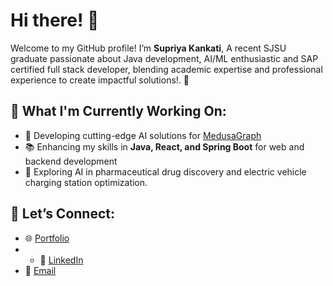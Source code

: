 # Hi there! 👋

Welcome to my GitHub profile! I’m **Supriya Kankati**, A recent SJSU graduate passionate about Java development, AI/ML enthusiastic and SAP certified full stack developer, blending academic expertise and professional experience to create impactful solutions!. 🚀

## 🔭 What I'm Currently Working On:
- 🌟 Developing cutting-edge AI solutions for [MedusaGraph](https://github.com/j9650/MedusaGraph)
- 📚 Enhancing my skills in **Java, React, and Spring Boot** for web and backend development
- 🧪 Exploring AI in pharmaceutical drug discovery and electric vehicle charging station optimization.

## 🤝 Let’s Connect:
- 🌐 [Portfolio](https://your-portfolio-link.com)
- - 💼 [LinkedIn](https://www.linkedin.com/in/supriyakankati/)
- 📧 [Email](supriyakankati2@gmail.com)
